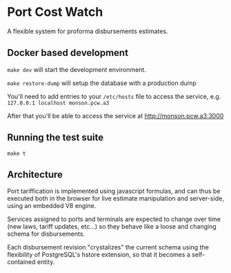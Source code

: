 # Port Cost Watch

A flexible system for proforma disbursements estimates.

## Docker based development

`make dev` will start the development
environment.

`make restore-dump` will setup the database with a production dump

You'll need to add entries to your `/etc/hosts` file to access the service, e.g. `127.0.0.1 localhost monson.pcw.a3`

After that you'll be able to access the service at http://monson.pcw.a3:3000

## Running the test suite

`make t`

## Architecture

Port tariffication is implemented using javascript formulas, and can thus
be executed both in the browser for live estimate manipulation and server-side,
using an embedded V8 engine.

Services assigned to ports and terminals are expected to change over time (new
laws, tariff updates, etc...) so they behave like a loose and changing schema
for disbursements.

Each disbursement revision "crystalizes" the current schema using the flexibility
of PostgreSQL's hstore extension, so that it becomes a self-contained entity.
